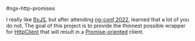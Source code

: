 #ngx-http-promises

I really like [RxJS](https://rxjs.dev/), but after attending [ng-conf 2022](https://2022.ng-conf.org/), learned that a lot of you do not.  The goal of this project is to provide the thinnest possible wrapper for [HttpClient](https://angular.io/api/common/http/HttpClient) that will result in a [Promise-oriented](https://developer.mozilla.org/en-US/docs/Web/JavaScript/Reference/Global_Objects/Promise) client.


